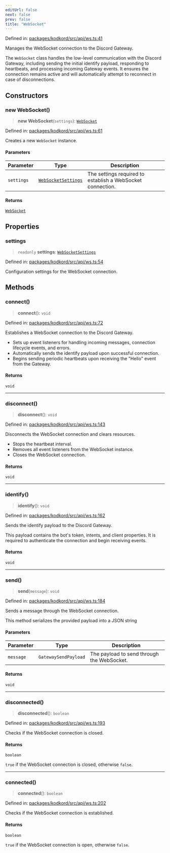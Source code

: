 ```yaml
---
editUrl: false
next: false
prev: false
title: "WebSocket"
---
```


Defined in: [packages/kodkord/src/api/ws.ts:41](https://github.com/KingsBeCattz/Kodkord/blob/d60ae5f731db3a8ab6bde538c1e575cda7085372/packages/kodkord/src/api/ws.ts#L41)

Manages the WebSocket connection to the Discord Gateway.

The `WebSocket` class handles the low-level communication with the Discord Gateway,
including sending the initial identify payload, responding to heartbeats, and
processing incoming Gateway events. It ensures the connection remains active and
will automatically attempt to reconnect in case of disconnections.

## Constructors

### new WebSocket()

> **new WebSocket**(`settings`): [`WebSocket`](/api-kodkord/classes/websocket/)

Defined in: [packages/kodkord/src/api/ws.ts:61](https://github.com/KingsBeCattz/Kodkord/blob/d60ae5f731db3a8ab6bde538c1e575cda7085372/packages/kodkord/src/api/ws.ts#L61)

Creates a new `WebSocket` instance.

#### Parameters

| Parameter | Type | Description |
| ------ | ------ | ------ |
| `settings` | [`WebSocketSettings`](/api-kodkord/interfaces/websocketsettings/) | The settings required to establish a WebSocket connection. |

#### Returns

[`WebSocket`](/api-kodkord/classes/websocket/)

## Properties

### settings

> `readonly` **settings**: [`WebSocketSettings`](/api-kodkord/interfaces/websocketsettings/)

Defined in: [packages/kodkord/src/api/ws.ts:54](https://github.com/KingsBeCattz/Kodkord/blob/d60ae5f731db3a8ab6bde538c1e575cda7085372/packages/kodkord/src/api/ws.ts#L54)

Configuration settings for the WebSocket connection.

## Methods

### connect()

> **connect**(): `void`

Defined in: [packages/kodkord/src/api/ws.ts:72](https://github.com/KingsBeCattz/Kodkord/blob/d60ae5f731db3a8ab6bde538c1e575cda7085372/packages/kodkord/src/api/ws.ts#L72)

Establishes a WebSocket connection to the Discord Gateway.

- Sets up event listeners for handling incoming messages, connection lifecycle events, and errors.
- Automatically sends the identify payload upon successful connection.
- Begins sending periodic heartbeats upon receiving the "Hello" event from the Gateway.

#### Returns

`void`

***

### disconnect()

> **disconnect**(): `void`

Defined in: [packages/kodkord/src/api/ws.ts:143](https://github.com/KingsBeCattz/Kodkord/blob/d60ae5f731db3a8ab6bde538c1e575cda7085372/packages/kodkord/src/api/ws.ts#L143)

Disconnects the WebSocket connection and clears resources.

- Stops the heartbeat interval.
- Removes all event listeners from the WebSocket instance.
- Closes the WebSocket connection.

#### Returns

`void`

***

### identify()

> **identify**(): `void`

Defined in: [packages/kodkord/src/api/ws.ts:162](https://github.com/KingsBeCattz/Kodkord/blob/d60ae5f731db3a8ab6bde538c1e575cda7085372/packages/kodkord/src/api/ws.ts#L162)

Sends the identify payload to the Discord Gateway.

This payload contains the bot's token, intents, and client properties. It is required
to authenticate the connection and begin receiving events.

#### Returns

`void`

***

### send()

> **send**(`message`): `void`

Defined in: [packages/kodkord/src/api/ws.ts:184](https://github.com/KingsBeCattz/Kodkord/blob/d60ae5f731db3a8ab6bde538c1e575cda7085372/packages/kodkord/src/api/ws.ts#L184)

Sends a message through the WebSocket connection.

This method serializes the provided payload into a JSON string

#### Parameters

| Parameter | Type | Description |
| ------ | ------ | ------ |
| `message` | `GatewaySendPayload` | The payload to send through the WebSocket. |

#### Returns

`void`

***

### disconnected()

> **disconnected**(): `boolean`

Defined in: [packages/kodkord/src/api/ws.ts:193](https://github.com/KingsBeCattz/Kodkord/blob/d60ae5f731db3a8ab6bde538c1e575cda7085372/packages/kodkord/src/api/ws.ts#L193)

Checks if the WebSocket connection is closed.

#### Returns

`boolean`

`true` if the WebSocket connection is closed, otherwise `false`.

***

### connected()

> **connected**(): `boolean`

Defined in: [packages/kodkord/src/api/ws.ts:202](https://github.com/KingsBeCattz/Kodkord/blob/d60ae5f731db3a8ab6bde538c1e575cda7085372/packages/kodkord/src/api/ws.ts#L202)

Checks if the WebSocket connection is established.

#### Returns

`boolean`

`true` if the WebSocket connection is open, otherwise `false`.
